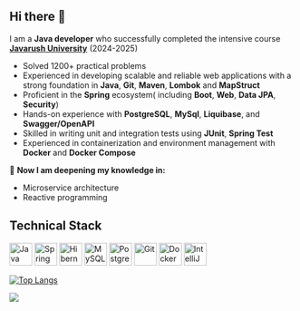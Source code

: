 ## Hi there 👋

<!--
**Woody-rn/woody-rn** is a ✨ _special_ ✨ repository because its `README.md` (this file) appears on your GitHub profile.

Here are some ideas to get you started:

- 🔭 I’m currently working on ...
- 🌱 I’m currently learning ...
- 👯 I’m looking to collaborate on ...
- 🤔 I’m looking for help with ...
- 💬 Ask me about ...
- 📫 How to reach me: ...
- 😄 Pronouns: ...
- ⚡ Fun fact: ...
-->
I am a **Java developer** who successfully completed the intensive course **[Javarush University](https://javarush.com)** (2024-2025)

- Solved 1200+ practical problems
- Experienced in developing scalable and reliable web applications with a strong foundation in **Java**, **Git**, **Maven**, **Lombok** and **MapStruct**
- Proficient in the **Spring** ecosystem( including **Boot**, **Web**, **Data JPA**, **Security**)
- Hands-on experience with **PostgreSQL**, **MySql**, **Liquibase**, and **Swagger/OpenAPI**
- Skilled in writing unit and integration tests using **JUnit**, **Spring Test**
- Experienced in containerization and environment management with **Docker** and **Docker Compose**

🌱 **Now I am deepening my knowledge in:**
 - Microservice architecture
 - Reactive programming

## Technical Stack
<p align="left">
  <!-- Java -->
  <img src="https://cdn.jsdelivr.net/gh/devicons/devicon/icons/java/java-original.svg" width="40" title="Java"/>
  
  <!-- Spring -->
  <img src="https://cdn.jsdelivr.net/gh/devicons/devicon/icons/spring/spring-original.svg" width="40" title="Spring Boot"/>
  
  <!-- Databases -->
  <img src="https://cdn.jsdelivr.net/gh/devicons/devicon/icons/hibernate/hibernate-original.svg" width="40" title="Hibernate"/>
  <img src="https://cdn.jsdelivr.net/gh/devicons/devicon/icons/mysql/mysql-original.svg" width="40" title="MySQL"/>
  <img src="https://cdn.jsdelivr.net/gh/devicons/devicon/icons/postgresql/postgresql-original.svg" width="40" title="PostgreSQL"/>
    
  <!-- Tools -->
  <img src="https://cdn.jsdelivr.net/gh/devicons/devicon/icons/git/git-original.svg" width="40" title="Git"/>
  <img src="https://cdn.jsdelivr.net/gh/devicons/devicon/icons/docker/docker-original.svg" width="40" title="Docker"/>
  <img src="https://cdn.jsdelivr.net/gh/devicons/devicon/icons/intellij/intellij-original.svg" width="40" title="IntelliJ IDEA"/>
</p>

[![Top Langs](https://github-readme-stats.vercel.app/api/top-langs/?username=woody-rn&layout=compact)](https://github.com/woody-rn/github-readme-stats)<p>![](https://komarev.com/ghpvc/?username=woody-rn&color=green)</p>
